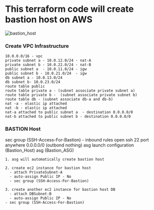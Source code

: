 # This terraform code will create  bastion host on AWS 

![bastion_host](https://user-images.githubusercontent.com/100177153/156974704-4edc013e-e845-44f1-aa9b-915856723692.jpg)

### Create VPC Infrastructure
```
10.0.0.0/16 - vpc
private subnet a - 10.0.12.0/24 - nat-A 
private subnet b - 10.0.22.0/24 - nat-B
public subnet a  - 10.0.11.0/24 - igw
public subnet b - 10.0.21.0/24  - igw
db subnet a - 10.0.13.0/24
db subnet b- 10.0.23.0/24
route table public 
route table private a - (subnet associate private subnet a)
route table private b -  (subnet associate private subnet b)
route table db - (subnet associate db-a and db-b)
nat -a - elastic ip attached 
nat -b - elastic ip attached 
nat-a attached to public subnet a  - destination 0.0.0.0/0
nat-b attached to public subnet b - destination 0.0.0.0/0
```
### BASTION Host

sec group (SSH-Access-For-Bastion) - inbound rules open ssh 22 port anywhere   0.0.0.0/0  (outbond nothing)
asg launch configuration (Bastion_Host)
asg  (Bastion_ASG)

	1. asg will automatically create bastion host 

	2. create ec2 instance for bastion host
	  - attach PrivateSubnet-A
	  - auto-assign Public IP - No
	  - sec group (SSH-Access-For-Bastion)

	3. create another ec2 instance for bastion host DB
	  - attach DBSubnet-B
	  - auto-assign Public IP - No
    - sec group (SSH-Access-For-Bastion)

